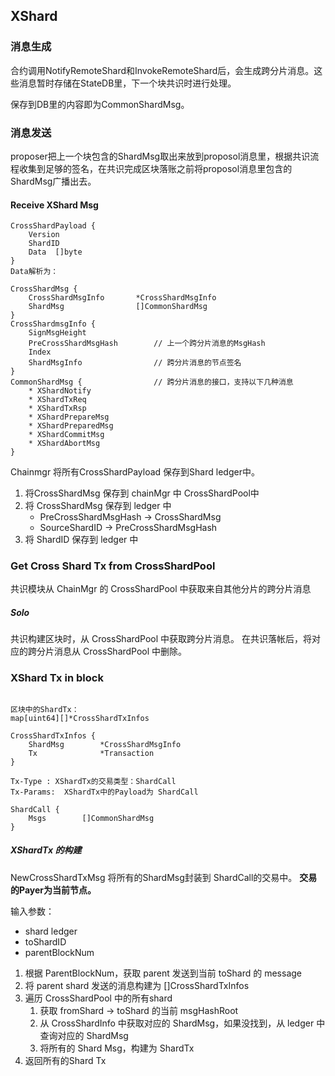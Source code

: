 ## XShard 

### 消息生成

合约调用NotifyRemoteShard和InvokeRemoteShard后，会生成跨分片消息。这些消息暂时存储在StateDB里，下一个块共识时进行处理。

保存到DB里的内容即为CommonShardMsg。

### 消息发送

proposer把上一个块包含的ShardMsg取出来放到proposol消息里，根据共识流程收集到足够的签名，在共识完成区块落账之前将proposol消息里包含的ShardMsg广播出去。

#### Receive XShard Msg

```
CrossShardPayload {
	Version
	ShardID
	Data  []byte
}
Data解析为：

CrossShardMsg {
	CrossShardMsgInfo		*CrossShardMsgInfo
	ShardMsg				[]CommonShardMsg
}
CrossShardmsgInfo {
	SignMsgHeight
	PreCrossShardMsgHash		// 上一个跨分片消息的MsgHash
	Index
	ShardMsgInfo				// 跨分片消息的节点签名
}
CommonShardMsg {				// 跨分片消息的接口，支持以下几种消息
	* XShardNotify
	* XShardTxReq
	* XShardTxRsp
	* XShardPrepareMsg
	* XShardPreparedMsg
	* XShardCommitMsg
	* XShardAbortMsg
}
```

Chainmgr 将所有CrossShardPayload 保存到Shard ledger中。

1. 将CrossShardMsg 保存到 chainMgr 中 CrossShardPool中
2. 将 CrossShardMsg 保存到 ledger 中
   * PreCrossShardMsgHash -> CrossShardMsg
   * SourceShardID -> PreCrossShardMsgHash
3. 将 ShardID 保存到 ledger 中 

### Get Cross Shard Tx from CrossShardPool

共识模块从 ChainMgr 的 CrossShardPool 中获取来自其他分片的跨分片消息

##### Solo

共识构建区块时，从 CrossShardPool 中获取跨分片消息。
在共识落帐后，将对应的跨分片消息从 CrossShardPool 中删除。


### XShard Tx in block

```

区块中的ShardTx：
map[uint64][]*CrossShardTxInfos

CrossShardTxInfos {
	ShardMsg 		*CrossShardMsgInfo
	Tx				*Transaction
}

Tx-Type : XShardTx的交易类型：ShardCall
Tx-Params:  XShardTx中的Payload为 ShardCall

ShardCall {
	Msgs 		[]CommonShardMsg
}
```

##### XShardTx 的构建

NewCrossShardTxMsg 将所有的ShardMsg封装到 ShardCall的交易中。 **交易的Payer为当前节点。**

输入参数：
  * shard ledger
  * toShardID
  * parentBlockNum

1. 根据 ParentBlockNum，获取 parent 发送到当前 toShard 的 message
2. 将 parent shard 发送的消息构建为 []CrossShardTxInfos
3. 遍历 CrossShardPool 中的所有shard
   1. 获取 fromShard -> toShard 的当前 msgHashRoot
   2. 从 CrossShardInfo 中获取对应的 ShardMsg，如果没找到，从 ledger 中查询对应的 ShardMsg
   3. 将所有的 Shard Msg，构建为 ShardTx
4. 返回所有的Shard Tx



